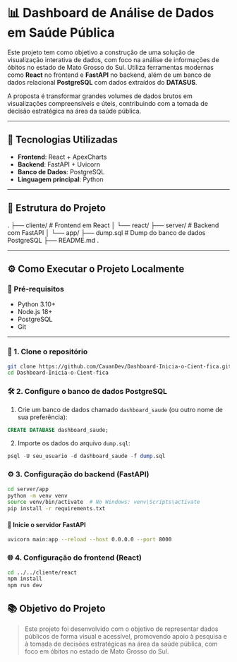 # 📊 Dashboard de Análise de Dados em Saúde Pública

Este projeto tem como objetivo a construção de uma solução de visualização interativa de dados, com foco na análise de informações de óbitos no estado de Mato Grosso do Sul. Utiliza ferramentas modernas como **React** no frontend e **FastAPI** no backend, além de um banco de dados relacional **PostgreSQL** com dados extraídos do **DATASUS**.

A proposta é transformar grandes volumes de dados brutos em visualizações compreensíveis e úteis, contribuindo com a tomada de decisão estratégica na área da saúde pública.

---

## 🚀 Tecnologias Utilizadas

- **Frontend**: React + ApexCharts
- **Backend**: FastAPI + Uvicorn
- **Banco de Dados**: PostgreSQL
- **Linguagem principal**: Python

---

## 📁 Estrutura do Projeto

.
├── cliente/ # Frontend em React
│ └── react/
├── server/ # Backend com FastAPI
│ └── app/
├── dump.sql # Dump do banco de dados PostgreSQL
├── README.md
.


---

## ⚙️ Como Executar o Projeto Localmente

### 🔽 Pré-requisitos

- Python 3.10+
- Node.js 18+
- PostgreSQL
- Git

---

### 🔧 1. Clone o repositório

```bash
git clone https://github.com/CauanDev/Dashboard-Inicia-o-Cient-fica.git
cd Dashboard-Inicia-o-Cient-fica
```

### 🛠️ 2. Configure o banco de dados PostgreSQL

1. Crie um banco de dados chamado `dashboard_saude` (ou outro nome de sua preferência):

```sql
CREATE DATABASE dashboard_saude;
```

2. Importe os dados do arquivo `dump.sql`:
   
```sql
psql -U seu_usuario -d dashboard_saude -f dump.sql
```

### ⚙️ 3. Configuração do backend (FastAPI)

```bash
cd server/app
python -m venv venv
source venv/bin/activate  # No Windows: venv\Scripts\activate
pip install -r requirements.txt
```

#### 🚀 Inicie o servidor FastAPI

```bash
uvicorn main:app --reload --host 0.0.0.0 --port 8000
```

### 🌐 4. Configuração do frontend (React)

```bash
cd ../../cliente/react
npm install
npm run dev

```
## 📚 Objetivo do Projeto

> Este projeto foi desenvolvido com o objetivo de representar dados públicos de forma visual e acessível, promovendo apoio à pesquisa e à tomada de decisões estratégicas na área da saúde pública, com foco em óbitos no estado de Mato Grosso do Sul.



